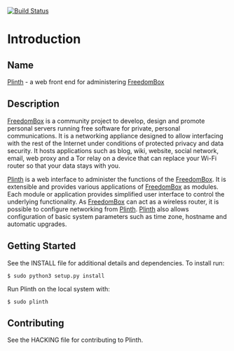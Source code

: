 [![Build Status](https://travis-ci.org/freedombox/Plinth.svg?branch=master)](https://travis-ci.org/freedombox/Plinth)

# Introduction

## Name

[Plinth](https://wiki.debian.org/FreedomBox/Plinth) - a web front end for administering [FreedomBox](https://freedomboxfoundation.org/)

## Description

[FreedomBox](https://freedomboxfoundation.org/) is a community project to develop, design and promote
personal servers running free software for private, personal
communications.  It is a networking appliance designed to allow
interfacing with the rest of the Internet under conditions of
protected privacy and data security.  It hosts applications such as
blog, wiki, website, social network, email, web proxy and a Tor relay
on a device that can replace your Wi-Fi router so that your data stays
with you.

[Plinth](https://wiki.debian.org/FreedomBox/Plinth) is a web interface to administer the functions of the
[FreedomBox](https://freedomboxfoundation.org/).  It is extensible and provides various applications of
[FreedomBox](https://freedomboxfoundation.org/) as modules.  Each module or application provides simplified
user interface to control the underlying functionality.  As [FreedomBox](https://freedomboxfoundation.org/)
can act as a wireless router, it is possible to configure networking
from [Plinth](https://wiki.debian.org/FreedomBox/Plinth).  [Plinth](https://wiki.debian.org/FreedomBox/Plinth) also allows configuration of basic system
parameters such as time zone, hostname and automatic upgrades.

## Getting Started

See the INSTALL file for additional details and dependencies. To install run:

    $ sudo python3 setup.py install

Run Plinth on the local system with:

    $ sudo plinth

## Contributing

See the HACKING file for contributing to Plinth.
